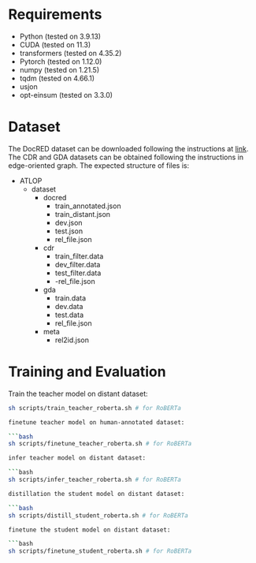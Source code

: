 # **Requirements**
- Python (tested on 3.9.13)
- CUDA (tested on 11.3)
- transformers (tested on 4.35.2)
- Pytorch (tested on 1.12.0)
- numpy (tested on 1.21.5)
- tqdm (tested on 4.66.1)
- usjon
- opt-einsum (tested on 3.3.0)

# **Dataset**

The DocRED dataset can be downloaded following the instructions at [link](https://github.com/thunlp/DocRED/tree/master/data). The CDR and GDA datasets can be obtained following the instructions in edge-oriented graph. The expected structure of files is:
- ATLOP
  - dataset
    - docred
      - train_annotated.json
      - train_distant.json
      - dev.json
      - test.json
      - rel_file.json
    - cdr
      - train_filter.data
      - dev_filter.data
      - test_filter.data
      - -rel_file.json
    - gda
      - train.data
      - dev.data
      - test.data
      - rel_file.json
    - meta
      - rel2id.json

# **Training and Evaluation**

Train the teacher model on distant dataset:

```bash
sh scripts/train_teacher_roberta.sh # for RoBERTa

finetune teacher model on human-annotated dataset:

```bash
sh scripts/finetune_teacher_roberta.sh # for RoBERTa

infer teacher model on distant dataset:

```bash
sh scripts/infer_teacher_roberta.sh # for RoBERTa

distillation the student model on distant dataset:

```bash
sh scripts/distill_student_roberta.sh # for RoBERTa

finetune the student model on distant dataset:

```bash
sh scripts/finetune_student_roberta.sh # for RoBERTa
